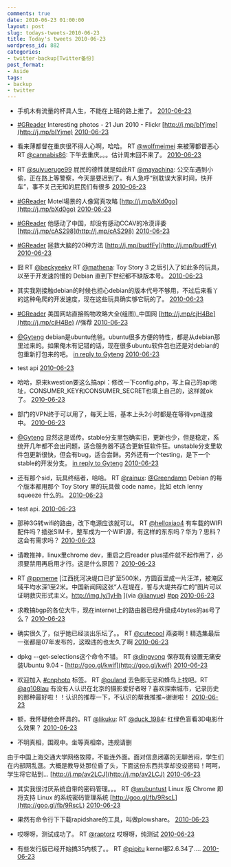 ```yaml
---
comments: true
date: 2010-06-23 01:00:00
layout: post
slug: todays-tweets-2010-06-23
title: Today's tweets 2010-06-23
wordpress_id: 882
categories:
- twitter-backup[Twitter备份]
post_format:
- Aside
tags:
- backup
- twitter
---
```





  * 手机木有流量的杯具人生，不能在上班的路上推了。 [2010-06-23](http://twitter.com/gfrog/statuses/16810697710)





  * [#GReader](http://search.twitter.com/search?q=%23GReader) Interesting photos - 21 Jun 2010 - Flickr [http://j.mp/bIYjme](http://j.mp/bIYjme) [2010-06-23](http://twitter.com/gfrog/statuses/16813053300)





  * 看来薄都督在重庆很不得人心啊，哈哈。 RT [@wolfmeimei](http://twitter.com/wolfmeimei) 来被薄都督恶心 RT [@cannabis86](http://twitter.com/cannabis86): 下午去重庆。。。估计周末回不来了。 [2010-06-23](http://twitter.com/gfrog/statuses/16813281819)





  * RT [@suiyueruge99](http://twitter.com/suiyueruge99) 屁民的德性就是如此RT [@mayachina](http://twitter.com/mayachina): 公交车遇到小偷，正在路上等警察，今天是要迟到了。有人急呼“别耽误大家时间，快开车”，事不关己无知的屁民们有很多 [2010-06-23](http://twitter.com/gfrog/statuses/16813397149)





  * [#GReader](http://search.twitter.com/search?q=%23GReader) Motel場景的人像寫真攻略 [http://j.mp/bXd0go](http://j.mp/bXd0go) [2010-06-23](http://twitter.com/gfrog/statuses/16814608049)





  * [#GReader](http://search.twitter.com/search?q=%23GReader) 他感动了中国，却没有感动CCAV的冷漠评委 [http://j.mp/cAS298](http://j.mp/cAS298) [2010-06-23](http://twitter.com/gfrog/statuses/16814845433)





  * [#GReader](http://search.twitter.com/search?q=%23GReader) 拯救大脑的20种方法 [http://j.mp/budfFy](http://j.mp/budfFy) [2010-06-23](http://twitter.com/gfrog/statuses/16814990806)





  * 囧 RT [@beckyeeky](http://twitter.com/beckyeeky) RT [@mathena](http://twitter.com/mathena): Toy Story 3 之后引入了如此多的玩具，以至于开发速的慢的 Debian 直到下世纪都不缺版本号。 [2010-06-23](http://twitter.com/gfrog/statuses/16815024516)





  * 其实我刚接触debian的时候也担心debian的版本代号不够用，不过后来看丫的这种龟爬的开发速度，现在这些玩具确实够它玩的了。 [2010-06-23](http://twitter.com/gfrog/statuses/16815106198)





  * [#GReader](http://search.twitter.com/search?q=%23GReader) 美国网站直接购物攻略大全(组图)_中国网 [http://j.mp/cjH4Be](http://j.mp/cjH4Be) //强荐 [2010-06-23](http://twitter.com/gfrog/statuses/16815397438)





  * [@Gyteng](http://twitter.com/Gyteng) debian是ubuntu他爸。ubuntu很多方便的特性，都是从debian那里过来的。如果俺木有记错的话，现在很多ubuntu软件包也还是对debian的包重新打包来的吧。 [in reply to Gyteng](http://twitter.com/Gyteng/statuses/16815451089) [2010-06-23](http://twitter.com/gfrog/statuses/16815627478)





  * test api [2010-06-23](http://twitter.com/gfrog/statuses/16817373914)





  * 哈哈，原来kwestion要这么搞api：修改一下config.php，写上自己的api地址，CONSUMER_KEY和CONSUMER_SECRET也填上自己的，这样就ok了。 [2010-06-23](http://twitter.com/gfrog/statuses/16817480639)





  * 部门的VPN终于可以用了，每天上班，基本上头2小时都是在等待vpn连接中。 [2010-06-23](http://twitter.com/gfrog/statuses/16817877071)





  * [@Gyteng](http://twitter.com/Gyteng) 显然这是谣传。stable分支里包确实旧，更新也少，但是稳定，系统开几年都不会出问题，适合服务器不适合更新狂软件狂。unstable分支里软件包更新很快，但会有bug，适合尝鲜。另外还有一个testing，是下一个stable的开发分支。 [in reply to Gyteng](http://twitter.com/Gyteng/statuses/16818295006) [2010-06-23](http://twitter.com/gfrog/statuses/16818841146)





  * 还有那个sid，玩具终结者，哈哈。 RT [@rainux](http://twitter.com/rainux): [@Greendamn](http://twitter.com/Greendamn) Debian 的每个版本都用那个 Toy Story 里的玩具做 code name，比如 etch lenny squeeze 什么的。 [2010-06-23](http://twitter.com/gfrog/statuses/16819090476)





  * test api. [2010-06-23](http://twitter.com/gfrog/statuses/16819126119)





  * 那种3G转wifi的路由，改下电源应该就可以。 RT [@helloxiao4](http://twitter.com/helloxiao4) 有车载的WIFI配件吗？插张SIM卡，整车成为一个WIFI源，有这样的东东吗？华为？思科？这会有需求吗？ [2010-06-23](http://twitter.com/gfrog/statuses/16819583060)





  * 请教推神，linux里chrome dev，重启之后reader plus插件就不起作用了，必须要禁用再启用才行。这是什么原因？ [2010-06-23](http://twitter.com/gfrog/statuses/16819892252)





  * RT [@ppmeme](http://twitter.com/ppmeme) [江西抚河决堤口已扩至500米，方圆百里成一片汪洋，被淹区域平均水深1至2米。中国新闻网这张“人在堤在，誓与大堤共存亡的”图片可以证明救灾形式主义。http://img.ly/1yHh ](via [@lianyue](http://twitter.com/lianyue)) [#pp](http://search.twitter.com/search?q=%23pp) [2010-06-23](http://twitter.com/gfrog/statuses/16828183556)





  * 求教搞bgp的各位大牛，现在internet上的路由器已经升级成4bytes的as号了么？ [2010-06-23](http://twitter.com/gfrog/statuses/16832406120)





  * 确实很久了，似乎她已经淡出乐坛了。。 RT [@cutecool](http://twitter.com/cutecool) 燕姿啊！精选集最后一张都是07年发布的，这暌违的也太久了啊 [2010-06-23](http://twitter.com/gfrog/statuses/16832699535)





  * dpkg --get-selections这个命令不错。 RT [@dingyong](http://twitter.com/dingyong) 保存现有设置无痛安装Ubuntu 9.04 - [http://goo.gl/kwif](http://goo.gl/kwif) [2010-06-23](http://twitter.com/gfrog/statuses/16834389699)





  * 欢迎加入 [#cnphoto](http://search.twitter.com/search?q=%23cnphoto) 标签。 RT [@ouland](http://twitter.com/ouland) 去色影无忌和蜂鸟上找吧。RT [@ag108lau](http://twitter.com/ag108lau) 有没有人认识在北京的摄影爱好者呀？喜欢探索城市，记录历史的那种最好啦！！认识的推荐一下，不认识的帮我推推~谢谢啦！ [2010-06-23](http://twitter.com/gfrog/statuses/16834886116)





  * 额，我怀疑他会杯具的。RT [@likuku](http://twitter.com/likuku): RT [@duck_1984](http://twitter.com/duck_1984): 红绿色盲看3D电影什么效果？ [2010-06-23](http://twitter.com/gfrog/statuses/16851397473)





  * 不明真相，围观中。坐等真相帝。违规请删


由于中国上海交通大学网络故障，不能连外面。面对信息闭塞的无聊苦闷，学生们在内部网乱逛。大概是教导处那位昏了头，下面这份东西共享却没设密码！呵呵，学生将它贴到... [http://j.mp/av2LCJ](http://j.mp/av2LCJ) [2010-06-23](http://twitter.com/gfrog/statuses/16856208026)





  * 其实我很讨厌系统自带的密码管理。。。 RT [@wubuntust](http://twitter.com/wubuntust) Linux 版 Chrome 即将支持 Linux 的系统密码管理系统 [http://goo.gl/fb/9RscL](http://goo.gl/fb/9RscL) [2010-06-23](http://twitter.com/gfrog/statuses/16856429406)





  * 果然有命令行下下载rapidshare的工具，叫做plowshare。 [2010-06-23](http://twitter.com/gfrog/statuses/16857972289)





  * 哎呀呀，测试成功了。 RT [@raptorz](http://twitter.com/raptorz) 哎呀呀，纯测试 [2010-06-23](http://twitter.com/gfrog/statuses/16858256194)





  * 有些发行版已经开始搞35内核了。。 RT [@pipitu](http://twitter.com/pipitu) kernel都2.6.34了.... [2010-06-23](http://twitter.com/gfrog/statuses/16859557535)




